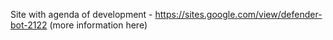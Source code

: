 Site with agenda of development - https://sites.google.com/view/defender-bot-2122 (more information here)